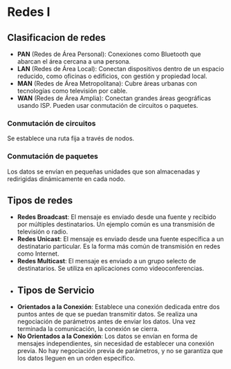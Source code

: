 # Redes I
## Clasificacion de redes
* **PAN** (Redes de Área Personal): Conexiones como Bluetooth que abarcan el área cercana a una persona.
* **LAN** (Redes de Área Local): Conectan dispositivos dentro de un espacio reducido, como oficinas o edificios, con gestión y propiedad local.
* **MAN** (Redes de Área Metropolitana): Cubre áreas urbanas con tecnologías como televisión por cable.
* **WAN** (Redes de Área Amplia): Conectan grandes áreas geográficas usando ISP. Pueden usar conmutación de circuitos o paquetes.
### Conmutación de circuitos
Se establece una ruta fija a través de nodos.
### Conmutación de paquetes
Los datos se envían en pequeñas unidades que son almacenadas y redirigidas dinámicamente en cada nodo.
## Tipos de redes
* **Redes Broadcast**: El mensaje es enviado desde una fuente y recibido por múltiples destinatarios. Un ejemplo común es una transmisión de televisión o radio.
* **Redes Unicast**: El mensaje es enviado desde una fuente específica a un destinatario particular. Es la forma más común de transmisión en redes como Internet.
* **Redes Multicast**: El mensaje es enviado a un grupo selecto de destinatarios. Se utiliza en aplicaciones como videoconferencias.
* ## Tipos de Servicio
* **Orientados a la Conexión**: Establece una conexión dedicada entre dos puntos antes de que se puedan transmitir datos. Se realiza una negociación de parámetros antes de enviar los datos. Una vez terminada la comunicación, la conexión se cierra.
* **No Orientados a la Conexión**: Los datos se envían en forma de mensajes independientes, sin necesidad de establecer una conexión previa. No hay negociación previa de parámetros, y no se garantiza que los datos lleguen en un orden específico.
